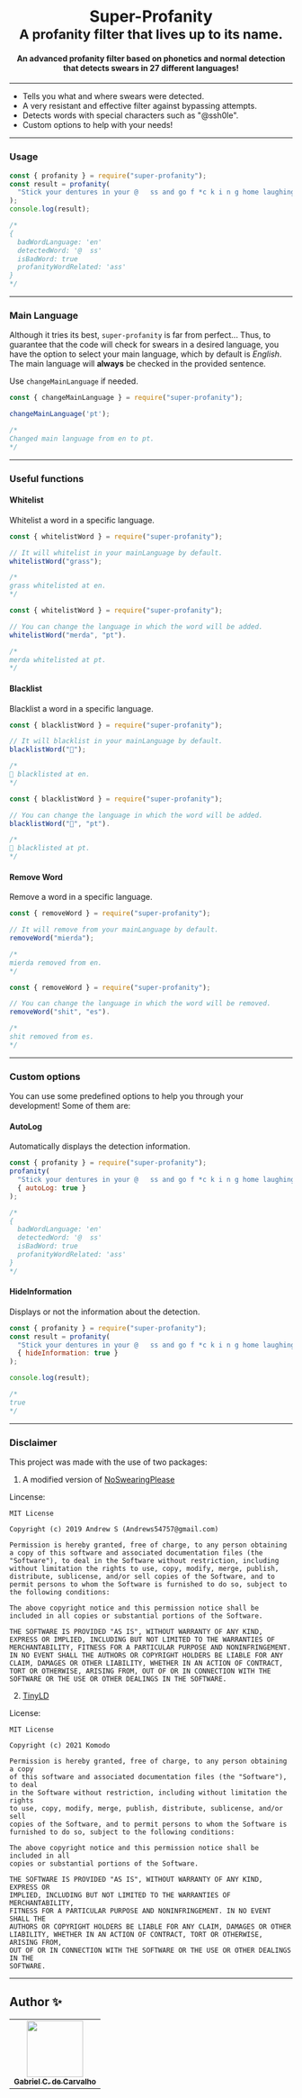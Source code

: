 <div align="center">
	<h1>Super-Profanity
		<br/>
			<sub>A profanity filter that lives up to its name.</sub>
	</h1>
		<h4>An advanced profanity filter based on phonetics and normal detection that detects swears in 27 different languages!</h4>
</div>

---

* Tells you what and where swears were detected.
* A very resistant and effective filter against bypassing attempts.
* Detects words with special characters such as "@ssh0le".
* Custom options to help with your needs!

---

### Usage

```js
const { profanity } = require("super-profanity");
const result = profanity(
  "Stick your dentures in your @   ss and go f *c k i n g home laughing."
);
console.log(result);

/*
{
  badWordLanguage: 'en'
  detectedWord: '@  ss'
  isBadWord: true
  profanityWordRelated: 'ass'
}
*/
```

---

### Main Language

Although it tries its best, `super-profanity` is far from perfect... Thus, to guarantee that the code will check for swears in a desired language,
you have the option to select your main language, which by default is *English*. The main language will **always** be checked in the provided sentence.

Use `changeMainLanguage` if needed.

````js
const { changeMainLanguage } = require("super-profanity");

changeMainLanguage('pt');

/*
Changed main language from en to pt.
*/
````

---

### Useful functions

#### Whitelist
Whitelist a word in a specific language.
````js
const { whitelistWord } = require("super-profanity");

// It will whitelist in your mainLanguage by default.
whitelistWord("grass");

/*
grass whitelisted at en.
*/

````

````js
const { whitelistWord } = require("super-profanity");

// You can change the language in which the word will be added.
whitelistWord("merda", "pt").

/*
merda whitelisted at pt.
*/
````

#### Blacklist
Blacklist a word in a specific language.
````js
const { blacklistWord } = require("super-profanity");

// It will blacklist in your mainLanguage by default.
blacklistWord("🖕");

/*
🖕 blacklisted at en.
*/

````

````js
const { blacklistWord } = require("super-profanity");

// You can change the language in which the word will be added.
blacklistWord("🖕", "pt").

/*
🖕 blacklisted at pt.
*/
````

#### Remove Word
Remove a word in a specific language.
````js
const { removeWord } = require("super-profanity");

// It will remove from your mainLanguage by default.
removeWord("mierda");

/*
mierda removed from en.
*/

````

````js
const { removeWord } = require("super-profanity");

// You can change the language in which the word will be removed.
removeWord("shit", "es").

/*
shit removed from es.
*/
````

---

### Custom options
You can use some predefined options to help you through your development! Some of them are:

#### AutoLog
Automatically displays the detection information.
````js
const { profanity } = require("super-profanity");
profanity(
  "Stick your dentures in your @   ss and go f *c k i n g home laughing.",
  { autoLog: true }
);

/*
{
  badWordLanguage: 'en'
  detectedWord: '@  ss'
  isBadWord: true
  profanityWordRelated: 'ass'
}
*/
````

#### HideInformation
Displays or not the information about the detection.

```js
const { profanity } = require("super-profanity");
const result = profanity(
  "Stick your dentures in your @   ss and go f *c k i n g home laughing.",
  { hideInformation: true }
);

console.log(result);

/*
true
*/
```

---

### Disclaimer

This project was made with the use of two packages:

1. A modified version of [NoSwearingPlease](https://github.com/ThreeLetters/NoSwearingPlease "NoSwearingPlease")

Lincense:
```
MIT License

Copyright (c) 2019 Andrew S (Andrews54757@gmail.com)

Permission is hereby granted, free of charge, to any person obtaining a copy of this software and associated documentation files (the "Software"), to deal in the Software without restriction, including without limitation the rights to use, copy, modify, merge, publish, distribute, sublicense, and/or sell copies of the Software, and to permit persons to whom the Software is furnished to do so, subject to the following conditions:

The above copyright notice and this permission notice shall be included in all copies or substantial portions of the Software.

THE SOFTWARE IS PROVIDED "AS IS", WITHOUT WARRANTY OF ANY KIND, EXPRESS OR IMPLIED, INCLUDING BUT NOT LIMITED TO THE WARRANTIES OF MERCHANTABILITY, FITNESS FOR A PARTICULAR PURPOSE AND NONINFRINGEMENT. IN NO EVENT SHALL THE AUTHORS OR COPYRIGHT HOLDERS BE LIABLE FOR ANY CLAIM, DAMAGES OR OTHER LIABILITY, WHETHER IN AN ACTION OF CONTRACT, TORT OR OTHERWISE, ARISING FROM, OUT OF OR IN CONNECTION WITH THE SOFTWARE OR THE USE OR OTHER DEALINGS IN THE SOFTWARE.
```
2. [TinyLD](https://github.com/komodojp/tinyld "TinyLD")

License: 
```
MIT License

Copyright (c) 2021 Komodo

Permission is hereby granted, free of charge, to any person obtaining a copy
of this software and associated documentation files (the "Software"), to deal
in the Software without restriction, including without limitation the rights
to use, copy, modify, merge, publish, distribute, sublicense, and/or sell
copies of the Software, and to permit persons to whom the Software is
furnished to do so, subject to the following conditions:

The above copyright notice and this permission notice shall be included in all
copies or substantial portions of the Software.

THE SOFTWARE IS PROVIDED "AS IS", WITHOUT WARRANTY OF ANY KIND, EXPRESS OR
IMPLIED, INCLUDING BUT NOT LIMITED TO THE WARRANTIES OF MERCHANTABILITY,
FITNESS FOR A PARTICULAR PURPOSE AND NONINFRINGEMENT. IN NO EVENT SHALL THE
AUTHORS OR COPYRIGHT HOLDERS BE LIABLE FOR ANY CLAIM, DAMAGES OR OTHER
LIABILITY, WHETHER IN AN ACTION OF CONTRACT, TORT OR OTHERWISE, ARISING FROM,
OUT OF OR IN CONNECTION WITH THE SOFTWARE OR THE USE OR OTHER DEALINGS IN THE
SOFTWARE.
```

---

## Author ✨

<table>
	<tr>
		<td align="center">
			<a href="https://github.com/Gabriel-Ciriaco">
				<img src="https://avatars.githubusercontent.com/u/66225865" width="100px;" alt=""/>
				<br>
				<sub>
					<b>Gabriel C. de Carvalho</b>
				</sub>
		</td>
	</tr>
</table>
